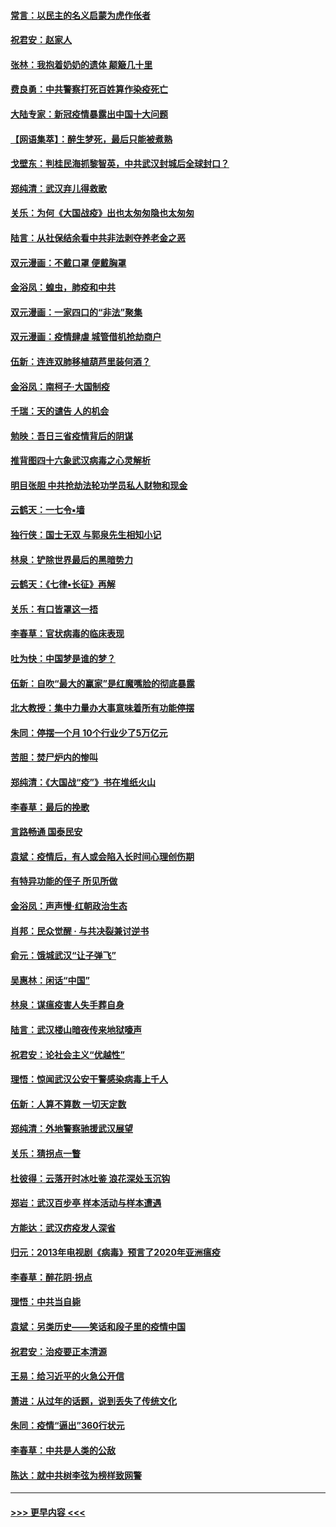 #### [常言：以民主的名义启蒙为虎作伥者](../pages/nsc993/n11922217.md?t=03071902) 
#### [祝君安：赵家人](../pages/nsc993/n11922209.md?t=03071902) 
#### [张林：我抱着奶奶的遗体 颠簸几十里](../pages/nsc993/n11920945.md?t=03071902) 
#### [费良勇：中共警察打死百姓算作染疫死亡](../pages/nsc993/n11919264.md?t=03071902) 
#### [大陆专家：新冠疫情暴露出中国十大问题](../pages/nsc993/n11919187.md?t=03071902) 
#### [【网语集萃】：醉生梦死，最后只能被煮熟](../pages/nsc993/n11918994.md?t=03071902) 
#### [戈壁东：判桂民海抓黎智英，中共武汉封城后全球封口？](../pages/nsc993/n11917982.md?t=03071902) 
#### [郑纯清：武汉弃儿得救歌](../pages/nsc993/n11917881.md?t=03071902) 
#### [关乐：为何《大国战疫》出也太匆匆隐也太匆匆](../pages/nsc993/n11917792.md?t=03071902) 
#### [陆言：从社保结余看中共非法剥夺养老金之恶](../pages/nsc993/n11917084.md?t=03071902) 
#### [双元漫画：不戴口罩 便戴胸罩](../pages/nsc993/n11916447.md?t=03071902) 
#### [金浴凤：蝗虫，肺疫和中共](../pages/nsc993/n11916904.md?t=03071902) 
#### [双元漫画：一家四口的“非法”聚集](../pages/nsc993/n11916378.md?t=03071902) 
#### [双元漫画：疫情肆虐 城管借机抢劫商户](../pages/nsc993/n11916310.md?t=03071902) 
#### [伍新：连连双肺移植葫芦里装何酒？](../pages/nsc993/n11913667.md?t=03071902) 
#### [金浴凤：南柯子·大国制疫](../pages/nsc993/n11913657.md?t=03071902) 
#### [千瑞：天的谴告  人的机会](../pages/nsc993/n11913309.md?t=03071902) 
#### [勉映：吾日三省疫情背后的阴谋](../pages/nsc993/n11913079.md?t=03071902) 
#### [推背图四十六象武汉病毒之心灵解析](../pages/nsc993/n11911761.md?t=03071902) 
#### [明目张胆 中共抢劫法轮功学员私人财物和现金](../pages/nsc993/n11910262.md?t=03071902) 
#### [云鹤天：一七令▪墙](../pages/nsc993/n11910627.md?t=03071902) 
#### [独行侠：国士无双 与郭泉先生相知小记](../pages/nsc993/n11910613.md?t=03071902) 
#### [林泉：铲除世界最后的黑暗势力](../pages/nsc993/n11909320.md?t=03071902) 
#### [云鹤天：《七律▪长征》再解](../pages/nsc993/n11909327.md?t=03071902) 
#### [关乐：有口皆罩这一捂](../pages/nsc993/n11908393.md?t=03071902) 
#### [李春草：官状病毒的临床表现](../pages/nsc993/n11908339.md?t=03071902) 
#### [吐为快：中国梦是谁的梦？](../pages/nsc993/n11906564.md?t=03071902) 
#### [伍新：自吹“最大的赢家”是红魔嘴脸的彻底暴露](../pages/nsc993/n11906407.md?t=03071902) 
#### [北大教授：集中力量办大事意味着所有功能停摆](../pages/nsc993/n11904800.md?t=03071902) 
#### [朱同：停摆一个月 10个行业少了5万亿元](../pages/nsc993/n11904498.md?t=03071902) 
#### [苦胆：焚尸炉内的惨叫](../pages/nsc993/n11904479.md?t=03071902) 
#### [郑纯清：《大国战“疫”》书在堆纸火山](../pages/nsc993/n11904450.md?t=03071902) 
#### [李春草：最后的挽歌](../pages/nsc993/n11904441.md?t=03071902) 
#### [言路畅通 国泰民安](../pages/nsc993/n11904222.md?t=03071902) 
#### [袁斌：疫情后，有人或会陷入长时间心理创伤期](../pages/nsc993/n11901514.md?t=03071902) 
#### [有特异功能的侄子 所见所做](../pages/nsc993/n11901154.md?t=03071902) 
#### [金浴凤：声声慢‧红朝政治生态](../pages/nsc993/n11899553.md?t=03071902) 
#### [肖邦：民众觉醒 · 与共决裂兼讨逆书](../pages/nsc993/n11898435.md?t=03071902) 
#### [俞元：饿城武汉“让子弹飞”](../pages/nsc993/n11898344.md?t=03071902) 
#### [吴惠林：闲话“中国”](../pages/nsc993/n11898182.md?t=03071902) 
#### [林泉：谋瘟疫害人失手葬自身](../pages/nsc993/n11897892.md?t=03071902) 
#### [陆言：武汉楼山暗夜传来地狱嚎声](../pages/nsc993/n11897033.md?t=03071902) 
#### [祝君安：论社会主义“优越性”](../pages/nsc993/n11897005.md?t=03071902) 
#### [理悟：惊闻武汉公安干警感染病毒上千人](../pages/nsc993/n11896947.md?t=03071902) 
#### [伍新：人算不算数 一切天定数](../pages/nsc993/n11893372.md?t=03071902) 
#### [郑纯清：外地警察驰援武汉展望](../pages/nsc993/n11893115.md?t=03071902) 
#### [关乐：猜拐点一瞥](../pages/nsc993/n11893020.md?t=03071902) 
#### [杜彼得：云落开时冰吐鉴 浪花深处玉沉钩](../pages/nsc993/n11892107.md?t=03071902) 
#### [郑岩：武汉百步亭 样本活动与样本遭遇](../pages/nsc993/n11892310.md?t=03071902) 
#### [方能达：武汉疠疫发人深省](../pages/nsc993/n11891376.md?t=03071902) 
#### [归元：2013年电视剧《病毒》预言了2020年亚洲瘟疫](../pages/nsc993/n11891126.md?t=03071902) 
#### [李春草：醉花阴·拐点](../pages/nsc993/n11890567.md?t=03071902) 
#### [理悟：中共当自毙](../pages/nsc993/n11890559.md?t=03071902) 
#### [袁斌：另类历史——笑话和段子里的疫情中国](../pages/nsc993/n11889243.md?t=03071902) 
#### [祝君安：治疫要正本清源](../pages/nsc993/n11889085.md?t=03071902) 
#### [王易：给习近平的火急公开信](../pages/nsc993/n11888225.md?t=03071902) 
#### [萧进：从过年的话题，说到丢失了传统文化](../pages/nsc993/n11887732.md?t=03071902) 
#### [朱同：疫情“逼出”360行状元](../pages/nsc993/n11887678.md?t=03071902) 
#### [李春草：中共是人类的公敌](../pages/nsc993/n11887656.md?t=03071902) 
#### [陈达：就中共树李弦为榜样致网警](../pages/nsc993/n11887625.md?t=03071902) 

----
#### [ >>> 更早内容 <<< ](../indexes/nsc993-earlier.md)
